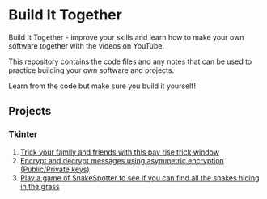 # Build It Together
Build It Together - improve your skills and learn how to make your own software together with the videos on YouTube.

This repository contains the code files and any notes that can be used to practice building your own software and projects.

Learn from the code but make sure you build it yourself!

## Projects

### Tkinter
1. [Trick your family and friends with this pay rise trick window](tkinter/PayRise/README.md)
2. [Encrypt and decrypt messages using asymmetric encryption (Public/Private keys)](tkinter/EncryptMessages/README.md)
3. [Play a game of SnakeSpotter to see if you can find all the snakes hiding in the grass](tkinter/SnakeSpot/README.md)
